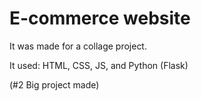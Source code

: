 # E-commerce website

It was made for a collage project.

It used: HTML, CSS, JS, and Python (Flask) 

(#2 Big project made)
